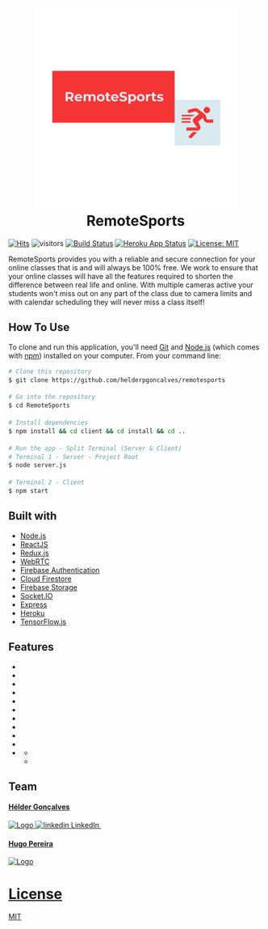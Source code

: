 <h1 align="center">
  <br>
  <a href="https://remotesports.herokuapp.com/"><img src="client/src/assets/logo_transparent.png" alt="RemoteSports" width="400"></a>
  <br>
  RemoteSports
</h1>

[![Hits](https://hits.seeyoufarm.com/api/count/incr/badge.svg?url=https%3A%2F%2Fgithub.com%2Fhelderpgoncalves%2FRemoteSport&count_bg=%23000000&title_bg=%23E11010&icon=&icon_color=%23020000&title=hits&edge_flat=false)](https://hits.seeyoufarm.com)
![visitors](https://visitor-badge.glitch.me/badge?page_id=helderpgoncalves.remotesports)
[![Build Status](https://travis-ci.com/helderpgoncalves/RemoteSports.svg?branch=master)](https://travis-ci.com/helderpgoncalves/RemoteSports)
[![Heroku App Status](http://heroku-shields.herokuapp.com/remotesports)](https://remotesports.herokuapp.com/)
[![License: MIT](https://img.shields.io/badge/License-MIT-yellow.svg)](https://opensource.org/licenses/MIT)

<p>
RemoteSports provides you with a reliable and secure connection for your online classes that is and will always be 100% free. We work to ensure that your online classes will have all the features required to shorten the difference between real life and online. With multiple cameras active your students won't miss out on any part of the class due to camera limits and with calendar scheduling they will never miss a class itself!
</p>

<div align="center">
 
</div>

## How To Use

To clone and run this application, you'll need [Git](https://git-scm.com) and [Node.js](https://nodejs.org/en/download/) (which comes with [npm](http://npmjs.com)) installed on your computer. From your command line:

```bash
# Clone this repository
$ git clone https://github.com/helderpgoncalves/remotesports

# Go into the repository
$ cd RemoteSports

# Install dependencies
$ npm install && cd client && cd install && cd ..

# Run the app - Split Terminal (Server & Client)
# Terminal 1 - Server - Project Root
$ node server.js

# Terminal 2 - Client
$ npm start 
```

## Built with

- [Node.js](https://nodejs.org/en/)
- [ReactJS](https://reactjs.org/docs/getting-started.html)
- [Redux.js](https://redux.js.org/introduction/getting-started)
- [WebRTC](https://webrtc.org) 
- [Firebase Authentication](https://firebase.google.com/docs/auth)
- [Cloud Firestore](https://firebase.google.com/docs/firestore)
- [Firebase Storage](https://firebase.google.com/docs/storage)
- [Socket.IO](https://socket.io/)
- [Express](https://expressjs.com/)
- [Heroku](https://www.heroku.com/)
- [TensorFlow.js](https://www.tensorflow.org/js)

##  Features

* 
* 
* 
* 
* 
* 
* 
* 
* 
* 
* 
  * 
  * 

## Team

<p align="center">
  <a href="https://github.com/helderpgoncalves">
    <h4><b>Hélder Gonçalves</b></h4>
    <img src="https://avatars2.githubusercontent.com/u/59267214?s=460&u=3a6111e055dfda341a602937a587c2b84418c28a&v=4)](https://github.com/helderpgoncalves" alt="Logo" width="120" height="120">
  </a>
  <a href="https://www.linkedin.com/in/heldergoncalves16/" rel="nofollow noreferrer">
    <img src="https://i.stack.imgur.com/gVE0j.png" alt="linkedin"> LinkedIn
  </a> &nbsp;
</p>

<p align="center">
  <a href="https://github.com/EvocativeAxisPt">
    <h4><b>Hugo Pereira</b></h4>
    <img src="https://avatars0.githubusercontent.com/u/61696448?s=460&v=4)](https://github.com/EvocativeAxisPt" alt="Logo" width="120" height="120">
  </a>
</p>

# [License](https://github.com/helderpgoncalves/RemoteSports/blob/master/LICENSE.md)

[MIT](https://tldrlegal.com/license/mit-license)

